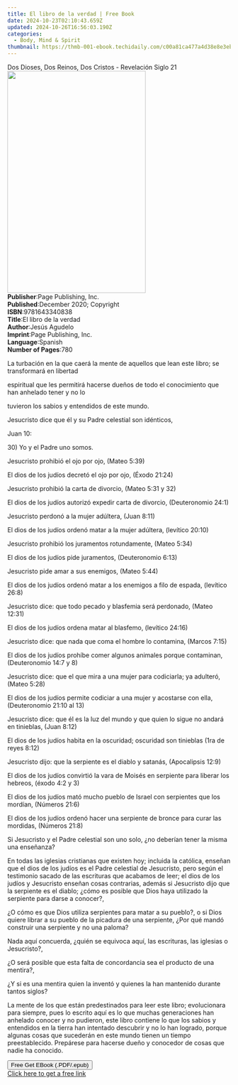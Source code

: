 ```yaml
---
title: El libro de la verdad | Free Book
date: 2024-10-23T02:10:43.659Z
updated: 2024-10-26T16:56:03.190Z
categories:
  - Body, Mind & Spirit
thumbnail: https://thmb-001-ebook.techidaily.com/c00a81ca477a4d38e8e3eb0fdb7f2214b3150233c9a21cb36e916d2e0e8395c7.jpg
---
```

<main id="book-container">
  <div class="flex flex-col">
    <div class="book-brief flex-1 py-6 px-4 sm:p-6 md:py-10 md:px-8">
      <!-- brief-->
      <div class="book-brief-main">
        Dos Dioses, Dos Reinos, Dos Cristos - Revelación Siglo 21
      </div>
    </div>
    <div
      class="book-meta-info flex-1 grid gap-4 col-start-1 col-end-3 row-start-1 sm:mb-6 sm:grid-cols-4 lg:gap-6 lg:col-start-2 lg:row-end-6 lg:row-span-6 lg:mb-0"
    >
      <div
        class="book-meta-info-left place-content-center mt-4 p-4 text-sm leading-6 col-start-2 col-span-2 dark:text-slate-400"
      >
        <img
          class="w-full h-500 object-cover rounded-lg sm:h-255 sm:col-span-2 lg:col-span-full"
          src="https://img-001-ebook.techidaily.com/1fda3572ed4f66a78b7cd6aa752a14e83717e65067371105411a0b5a8eced069.jpg"
          alt=""
          width="312"
          height="500"
        />
      </div>
      <div
        class="book-meta-info-right mt-2 col-start-1 row-start-2 col-span-3 self-center"
      >
        <!-- meta data  -->
        <div class="flex flex-col px-4 md:px-8">
          <div class="flex-1">
            <strong>Publisher</strong>:<span class="px-2"
              >Page Publishing, Inc.</span
            >
          </div>
          <div class="flex-1">
            <strong>Published</strong>:<span class="px-2"
              >December 2020; Copyright</span
            >
          </div>
          <div class="flex-1">
            <strong>ISBN</strong>:<span class="px-2">9781643340838</span>
          </div>
          <div class="flex-1">
            <strong>Title</strong>:<span class="px-2"
              >El libro de la verdad</span
            >
          </div>
          <div class="flex-1">
            <strong>Author</strong>:<span class="px-2">Jesús Agudelo</span>
          </div>
          <div class="flex-1">
            <strong>Imprint</strong>:<span class="px-2"
              >Page Publishing, Inc.</span
            >
          </div>
          <div class="flex-1">
            <strong>Language</strong>:<span class="px-2">Spanish</span>
          </div>
          <div class="flex-1">
            <strong>Number of Pages</strong>:<span class="px-2">780</span>
          </div>
        </div>
      </div>
    </div>
    <div class="book-description flex-1 py-6 px-4 sm:p-6 md:py-10 md:px-8">
      <div class="book-description-main">
        <div accordion-content="" id="description">
          <p>
            La turbación en la que caerá la mente de aquellos que lean este
            libro; se transformará en libertad
          </p>
          <p></p>
          <p>
            espiritual que les permitirá hacerse dueños de todo el conocimiento
            que han anhelado tener y no lo
          </p>
          <p></p>
          <p>tuvieron los sabios y entendidos de este mundo.</p>
          <p></p>
          <p></p>
          <p></p>
          <p>Jesucristo dice que él y su Padre celestial son idénticos,</p>
          <p></p>
          <p></p>
          <p></p>
          <p>Juan 10:</p>
          <p></p>
          <p>30) Yo y el Padre uno somos.</p>
          <p></p>
          <p></p>
          <p></p>
          <p>Jesucristo prohibió el ojo por ojo, (Mateo 5:39)</p>
          <p></p>
          <p>El dios de los judíos decretó el ojo por ojo, (Éxodo 21:24)</p>
          <p></p>
          <p></p>
          <p></p>
          <p>Jesucristo prohibió la carta de divorcio, (Mateo 5:31 y 32)</p>
          <p></p>
          <p>
            El dios de los judíos autorizó expedir carta de divorcio,
            (Deuteronomio 24:1)
          </p>
          <p></p>
          <p></p>
          <p></p>
          <p>Jesucristo perdonó a la mujer adúltera, (Juan 8:11)</p>
          <p></p>
          <p>
            El dios de los judíos ordenó matar a la mujer adúltera, (levítico
            20:10)
          </p>
          <p></p>
          <p></p>
          <p></p>
          <p>Jesucristo prohibió los juramentos rotundamente, (Mateo 5:34)</p>
          <p></p>
          <p>El dios de los judíos pide juramentos, (Deuteronomio 6:13)</p>
          <p></p>
          <p></p>
          <p></p>
          <p>Jesucristo pide amar a sus enemigos, (Mateo 5:44)</p>
          <p></p>
          <p>
            El dios de los judíos ordenó matar a los enemigos a filo de espada,
            (levítico 26:8)
          </p>
          <p></p>
          <p></p>
          <p></p>
          <p>
            Jesucristo dice: que todo pecado y blasfemia será perdonado, (Mateo
            12:31)
          </p>
          <p></p>
          <p>
            El dios de los judíos ordena matar al blasfemo, (levítico 24:16)
          </p>
          <p></p>
          <p></p>
          <p></p>
          <p>
            Jesucristo dice: que nada que coma el hombre lo contamina, (Marcos
            7:15)
          </p>
          <p></p>
          <p>
            El dios de los judíos prohíbe comer algunos animales porque
            contaminan, (Deuteronomio 14:7 y 8)
          </p>
          <p></p>
          <p></p>
          <p></p>
          <p>
            Jesucristo dice: que el que mira a una mujer para codiciarla; ya
            adulteró, (Mateo 5:28)
          </p>
          <p></p>
          <p>
            El dios de los judíos permite codiciar a una mujer y acostarse con
            ella, (Deuteronomio 21:10 al 13)
          </p>
          <p></p>
          <p></p>
          <p></p>
          <p>
            Jesucristo dice: que él es la luz del mundo y que quien lo sigue no
            andará en tinieblas, (Juan 8:12)
          </p>
          <p></p>
          <p>
            El dios de los judíos habita en la oscuridad; oscuridad son
            tinieblas (1ra de reyes 8:12)
          </p>
          <p></p>
          <p></p>
          <p></p>
          <p>
            Jesucristo dijo: que la serpiente es el diablo y satanás,
            (Apocalipsis 12:9)
          </p>
          <p></p>
          <p>
            El dios de los judíos convirtió la vara de Moisés en serpiente para
            liberar los hebreos, (éxodo 4:2 y 3)
          </p>
          <p></p>
          <p></p>
          <p></p>
          <p>
            El dios de los judíos mató mucho pueblo de Israel con serpientes que
            los mordían, (Números 21:6)
          </p>
          <p></p>
          <p>
            El dios de los judíos ordenó hacer una serpiente de bronce para
            curar las mordidas, (Números 21:8)
          </p>
          <p></p>
          <p></p>
          <p></p>
          <p>
            Si Jesucristo y el Padre celestial son uno solo, ¿no deberían tener
            la misma una enseñanza?
          </p>
          <p></p>
          <p></p>
          <p></p>
          <p>
            En todas las iglesias cristianas que existen hoy; incluida la
            católica, enseñan que el dios de los judíos es el Padre celestial de
            Jesucristo, pero según el testimonio sacado de las escrituras que
            acabamos de leer; el dios de los judíos y Jesucristo enseñan cosas
            contrarias, además si Jesucristo dijo que la serpiente es el diablo;
            ¿cómo es posible que Dios haya utilizado la serpiente para darse a
            conocer?,
          </p>
          <p></p>
          <p></p>
          <p></p>
          <p>
            ¿O cómo es que Dios utiliza serpientes para matar a su pueblo?, o si
            Dios quiere librar a su pueblo de la picadura de una serpiente, ¿Por
            qué mandó construir una serpiente y no una paloma?
          </p>
          <p></p>
          <p>
            Nada aquí concuerda, ¿quién se equivoca aquí, las escrituras, las
            iglesias o Jesucristo?,
          </p>
          <p></p>
          <p>
            ¿O será posible que esta falta de concordancia sea el producto de
            una mentira?,
          </p>
          <p></p>
          <p>
            ¿Y si es una mentira quien la inventó y quienes la han mantenido
            durante tantos siglos?
          </p>
          <p></p>
          <p></p>
          <p></p>
          <p>
            La mente de los que están predestinados para leer este libro;
            evolucionara para siempre, pues lo escrito aquí es lo que muchas
            generaciones han anhelado conocer y no pudieron, este libro contiene
            lo que los sabios y entendidos en la tierra han intentado descubrir
            y no lo han logrado, porque algunas cosas que sucederán en este
            mundo tienen un tiempo preestablecido. Prepárese para hacerse dueño
            y conocedor de cosas que nadie ha conocido.
          </p>
        </div>
        <div class="accordion-fader"></div>
      </div>
    </div>
    <div class="book-excerpts flex-1 py-6 px-4 sm:p-6 md:py-10 md:px-8"></div>
    <div
      class="book-about-author flex-1 py-6 px-4 sm:p-6 md:py-10 md:px-8"
    ></div>
    <div class="book-free-get flex-1 py-6 px-4 sm:p-6 md:py-10 md:px-8">
      <button
        id="btn-free-get"
        class="bg-blue-500 hover:bg-blue-700 text-white font-bold py-2 px-4 rounded"
      >
        Free Get EBook (.PDF/.epub)
      </button>
      <div id="countdown-display" class="px-2 text-lg mt-2"></div>
      <a
        id="free-link"
        class="hidden bg-blue-500 hover:bg-blue-700 text-white font-bold py-2 px-4 rounded"
        href="https://www.ebooks.com/en-us/book/210177784/el-libro-de-la-verdad/jes-s-agudelo/"
        target="_blank"
        >Click here to get a free link</a
      >
    </div>
    <script>
      let countdownTime = 0;
      let countdownInterval = null;
      document
        .getElementById('btn-free-get')
        .addEventListener('click', startCountdown);
      function startCountdown() {
        countdownTime = new Date().getTime() + 60000 * 3;
        countdownInterval = setInterval(updateCountdown, 1000);
        document.getElementById('btn-free-get').disabled = true;
        document
          .getElementById('btn-free-get')
          .classList.add('bg-gray-500', 'cursor-not-allowed');
      }
      function updateCountdown() {
        let currentTime = new Date().getTime();
        let timeLeft = countdownTime - currentTime;
        let secondsLeft = Math.floor(timeLeft / 1000);
        document.getElementById('countdown-display').innerHTML =
          `Remaining time: ${secondsLeft} seconds.`;
        if (secondsLeft <= 0) {
          clearInterval(countdownInterval);
          document.getElementById('btn-free-get').classList.add('hidden');
          document.getElementById('free-link').classList.remove('hidden');
          document.getElementById('countdown-display').innerHTML = '';
        }
      }
    </script>
  </div>
</main>

<ins class="adsbygoogle"
      style="display:block"
      data-ad-client="ca-pub-7571918770474297"
      data-ad-slot="8358498916"
      data-ad-format="auto"
      data-full-width-responsive="true"></ins>
    
